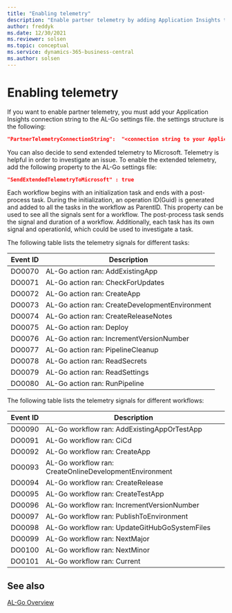 ```yaml
---
title: "Enabling telemetry"
description: "Enable partner telemetry by adding Application Insights to AL-Go for Business Central."
author: freddyk
ms.date: 12/30/2021
ms.reviewer: solsen
ms.topic: conceptual
ms.service: dynamics-365-business-central
ms.author: solsen
---
```


# Enabling telemetry

If you want to enable partner telemetry, you must add your Application Insights connection string to the AL-Go settings file. the settings structure is the following:

```json
"PartnerTelemetryConnectionString":  "<connection string to your Application Insights>"
```

You can also decide to send extended telemetry to Microsoft. Telemetry is helpful in order to investigate an issue. To enable the extended telemetry, add the following property to the AL-Go settings file:

```json
"SendExtendedTelemetryToMicrosoft" : true
```

Each workflow begins with an initialization task and ends with a post-process task. During the initialization, an operation ID(Guid) is generated and added to all the tasks in the workflow as ParentID. This property can be used to see all the signals sent for a workflow. The post-process task sends the signal and duration of a workflow. Additionally, each task has its own signal and operationId, which could be used to investigate a task.

The following table lists the telemetry signals for different tasks:

|Event ID|Description|
|--------|-----------
|DO0070 |AL-Go action ran: AddExistingApp |
|DO0071 |AL-Go action ran: CheckForUpdates |
|DO0072 |AL-Go action ran: CreateApp |
|DO0073 |AL-Go action ran: CreateDevelopmentEnvironment |
|DO0074 |AL-Go action ran: CreateReleaseNotes |
|DO0075 |AL-Go action ran: Deploy |
|DO0076 |AL-Go action ran: IncrementVersionNumber |
|DO0077 |AL-Go action ran: PipelineCleanup |
|DO0078 |AL-Go action ran: ReadSecrets |
|DO0079 |AL-Go action ran: ReadSettings |
|DO0080 |AL-Go action ran: RunPipeline |

The following table lists the telemetry signals for different workflows:

|Event ID|Description|
|--------|-----------|
|DO0090	|AL-Go workflow ran: AddExistingAppOrTestApp |
|DO0091	|AL-Go workflow ran: CiCd |
|DO0092	|AL-Go workflow ran: CreateApp |
|DO0093	|AL-Go workflow ran: CreateOnlineDevelopmentEnvironment |
|DO0094	|AL-Go workflow ran: CreateRelease |
|DO0095	|AL-Go workflow ran: CreateTestApp |
|DO0096	|AL-Go workflow ran: IncrementVersionNumber |
|DO0097	|AL-Go workflow ran: PublishToEnvironment |
|DO0098	|AL-Go workflow ran: UpdateGitHubGoSystemFiles |
|DO0099	|AL-Go workflow ran: NextMajor |
|DO0100	|AL-Go workflow ran: NextMinor |
|DO0101	|AL-Go workflow ran: Current |


## See also

[AL-Go Overview](algo-overview.md)  